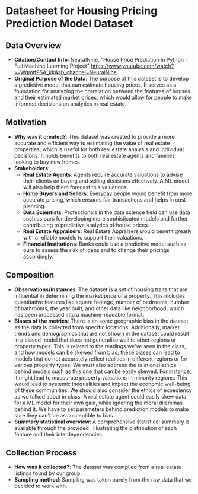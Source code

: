 # Datasheet for Housing Pricing Prediction Model Dataset

## Data Overview
- **Citation/Contact Info**: NeuralNine, "House Price Prediction in Python - Full Machine Learning Project" https://www.youtube.com/watch?v=Wqmtf9SA_kk&ab_channel=NeuralNine
- **Original Purpose of the Data**: The purpose of this dataset is to develop a predictive model that can estimate housing prices. It serves as a foundation for analyzing the correlation between the features of houses and their estimated market prices, which would allow for people to make informed decisions on analytics in real estate.

## Motivation
- **Why was it created?**: This dataset was created to provide a more accurate and efficient way to estimating the value of real estate properties, which is useful for both real estate analysis and individual decisions. It holds benefits to both real estate agents and families looking to buy new homes.
- **Stakeholders**: 
  - **Real Estate Agents**: Agents require accurate valuations to advise their clients on buying and selling decisions effectively. A ML model will also help them forecast this valuations. 
  - **Home Buyers and Sellers**: Everyday people would benefit from more accurate pricing, which ensures fair transactions and helps in cost planning.
  - **Data Scientists**: Professionals in the data science field can use data such as ours for developing more sophisticated models and further contributing to predictive analytics of house prices.
  - **Real Estate Appraisers**: Real Estate Appraisers would benefit greatly with a
     reliable models to support their valuations.
  - **Financial Institutions**: Banks could use a predictive model such as ours to assess the risk of loans and to change their pricings accordingly.

## Composition
- **Observations/Instances**: The dataset is a set of housing traits that are influential in determining the market price of a property. This includes quantitative features like square footage, number of bedrooms, number of bathrooms, the year built, and other data like neighborhood, which has been processed into a machine-readable format.
- **Biases of the metrics**: There is an some geographic bias in the dataset, as the data is collected from specific locations. Additionally, market trends and demographics that are not shown in the dataset could result in a biased model that does not generalize well to other regions or property types. This is related to the readings we've seen in the class, and how models can be skewed from bias; these biases can lead to models that do not accurately reflect realities in different regions or for various property types. 
We must also address the relational ethics behind models such as this one that can be easily skewed. For instance, it might lead to inaccurate property valuations in minority regions. This would lead to systemic inequalities and impact the economic well-being of these communities.
We should also consider the ethics of expediency as we talked about in class. A real estate agent could easily skew data for a ML model for their own gain, while ignoring the moral dilemmas behind it. We have to set parameters behind prediction models to make sure they can't be as susceptible to bias.
- **Summary statistical overview**: A comprehensive statistical summary is available through the provided , illustrating the distribution of each feature and their interdependencies.

## Collection Process
- **How was it collected?**: The dataset was compiled from a real estate listings found by our group.
- **Sampling method**: Sampling was taken purely from the raw data that we decided to work with. 